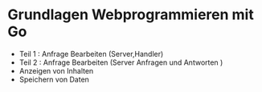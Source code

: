 # Grundlagen Webprogrammieren mit Go

* Teil 1 : Anfrage Bearbeiten (Server,Handler)
* Teil 2 : Anfrage Bearbeiten (Server Anfragen und Antworten )
* Anzeigen von Inhalten
* Speichern von Daten


